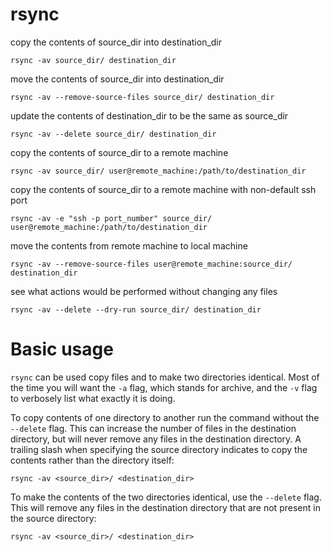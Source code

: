 # rsync

copy the contents of source_dir into destination_dir

    rsync -av source_dir/ destination_dir


move the contents of source_dir into destination_dir

    rsync -av --remove-source-files source_dir/ destination_dir


update the contents of destination_dir to be the same as source_dir

    rsync -av --delete source_dir/ destination_dir


copy the contents of source_dir to a remote machine

    rsync -av source_dir/ user@remote_machine:/path/to/destination_dir


copy the contents of source_dir to a remote machine with non-default ssh port

    rsync -av -e "ssh -p port_number" source_dir/ user@remote_machine:/path/to/destination_dir


move the contents from remote machine to local machine

    rsync -av --remove-source-files user@remote_machine:source_dir/ destination_dir


see what actions would be performed without changing any files

    rsync -av --delete --dry-run source_dir/ destination_dir



# Basic usage

`rsync` can be used copy files and to make two directories identical.  Most of
the time you will want the `-a` flag, which stands for archive, and the `-v`
flag to verbosely list what exactly it is doing.

To copy contents of one directory to another run the command without the
`--delete` flag. This can increase the number of files in the destination
directory, but will never remove any files in the destination directory. A
trailing slash when specifying the source directory indicates to copy the
contents rather than the directory itself:

    rsync -av <source_dir>/ <destination_dir>


To make the contents of the two directories identical, use the `--delete` flag.
This will remove any files in the destination directory that are not present in
the source directory:

    rsync -av <source_dir>/ <destination_dir>


